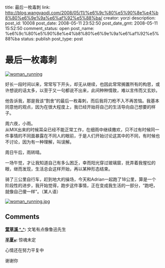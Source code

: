 title: 最后一枚毒刺
link: http://blog.wangyaodi.com/2008/05/11/%e6%9c%80%e5%90%8e%e4%b8%80%e6%9e%9a%e6%af%92%e5%88%ba/
creator: yorzi
description: 
post_id: 10008
post_date: 2008-05-11 23:52:50
post_date_gmt: 2008-05-11 15:52:50
comment_status: open
post_name: %e6%9c%80%e5%90%8e%e4%b8%80%e6%9e%9a%e6%af%92%e5%88%ba
status: publish
post_type: post

# 最后一枚毒刺

[![woman_running](http://blufiles.storage.live.com/y1pfBuKwwqlG7XsGZuHxXRLfF2szREdi8e_oCpPqmTjJOQQ4CPbNtVfjjwEz7zBlpdNo5iq-we-9jQ)](http://blufiles.storage.live.com/y1pfBuKwwqlG7XsGZuHxXRLfF2szREdi8e_oCpPqmTjJOQQ4CPbNtVfjjwEz7zBlpdNo5iq-we-9jQ)

好长一段时间以来，常常写下开头，却无从继续，也因此常常搁置所有的构思，或许想说的话太多，以至于又一句都说不出来，此间种种情致，难以言传而又玄妙。

他告诉我，那是我该“割舍”的最后一枚毒刺，而后我将刀枪不入不再苦恼。我基本同意他的观点，因为在很大程度上，我已经开始将自己的生活导向自己想要的样子。

周六夜，小雨。  
从MIX出来的时候耳朵已经不能正常工作，在细雨中继续撒欢，只不过有时候同一件事情的不同面暴露在不同人的眼前，于是人们开始讨论这其中的不同，有时候也不讨论，因为有一种理解，叫误解。

周日午后，雨转晴。

一场午觉，才让我知道自己有多么困乏，幸而阳光穿过玻璃窗，抚弄着我惺忪的眼，继而发现，生活总会这样开始，再以某种形态结束。

骑了三公里自行车，赶到地大的操场，今天和Adrian一起跑了18公里，算是一个阶段性的进步，我开始觉得，跑步这件事情，正在变成我生活的一部分，“跑吧，就像自己傻一样”。（某人语）

[![woman_running.jpg](http://storage.live.com/items/965972BA8A8C5C91!154:Thumbnail)](http://storage.live.com/items/965972BA8A8C5C91!154)

## Comments

**[萱草溪 ^_^](#22 "2008-05-12 14:40:17"):** 文笔有点像鲁迅先生

**[半夏๑](#23 "2008-05-13 11:44:06"):** 惊魂未定

心情还在努力平复中

谢谢你

